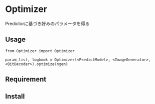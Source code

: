 Optimizer
====
Predictorに基づき好みのパラメータを得る

## Usage
```
from Optimizer import Optimizer

param_list, logbook = Optimizer(<PredictModel>, <ImageGenerator>, <BitDecoder>).optimize(ngen)
```

## Requirement


## Install


